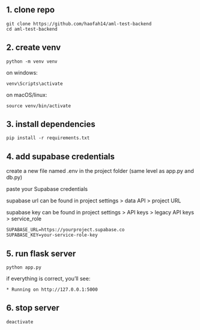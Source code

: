 ## 1. clone repo

```
git clone https://github.com/haofah14/aml-test-backend
cd aml-test-backend
```

## 2. create venv

```
python -m venv venv
```

on windows:

```
venv\Scripts\activate
```

on macOS/linux:

```
source venv/bin/activate
```

## 3. install dependencies

```
pip install -r requirements.txt
```

## 4. add supabase credentials

create a new file named .env in the project folder (same level as app.py and db.py)

paste your Supabase credentials

supabase url can be found in project settings > data API > project URL

supabase key can be found in project settings > API keys > legacy API keys > service_role 

```
SUPABASE_URL=https://yourproject.supabase.co
SUPABASE_KEY=your-service-role-key
```

## 5. run flask server

```
python app.py
```

if everything is correct, you’ll see:

```
* Running on http://127.0.0.1:5000
```

## 6. stop server

```
deactivate
```